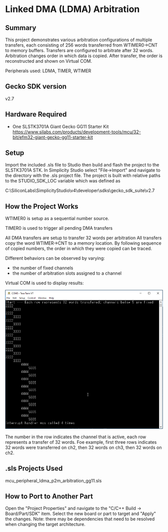 # Linked DMA (LDMA) Arbitration #

## Summary ##

This project demonstrates various arbitration configurations of multiple transfers, each consisting of 256 words transferred from WTIMER0→CNT to memory buffers. Transfers are configured to arbitrate after 32 words. Arbitration changes order in which data is copied. After transfer, the order is reconstructed and shown on Virtual COM.

Peripherals used: LDMA, TIMER, WTIMER

## Gecko SDK version ##

v2.7

## Hardware Required ##

- One SLSTK3701A Giant Gecko GG11 Starter Kit
<https://www.silabs.com/products/development-tools/mcu/32-bit/efm32-giant-gecko-gg11-starter-kit>

## Setup ##

Import the included .sls file to Studio then build and flash the project to the SLSTK3701A STK.
In Simplicity Studio select "File->Import" and navigate to the directory with the .sls project file.
The project is built with relative paths to the STUDIO_SDK_LOC variable which was defined as

C:\SiliconLabs\SimplicityStudio\v4\developer\sdks\gecko_sdk_suite\v2.7

## How the Project Works ##

WTIMER0 is setup as a sequential number source.

TIMER0 is used to trigger all pending DMA transfers

All DMA transfers are setup to transfer 32 words per arbitration
All transfers copy the word WTIMER->CNT to a memory location.
By following sequence of copied numbers, the order in which
they were copied can be traced.

Different behaviors can be observed by varying:

- the number of fixed channels
- the number of arbitration slots assigned to a channel

Virtual COM is used to display results:

![VCOM output when running the example](./doc/mcu_peripheral_ldma_vcom_output.png)

The number in the row indicates the channel that is active, each row represents a transfer of 32 words.  Foe example, first three rows indicates 32 words were transferred on ch2, then 32  words on ch3, then 32 words on ch2.

## .sls Projects Used ##

mcu_peripheral_ldma_p2m_arbitration_gg11.sls

## How to Port to Another Part ##

Open the "Project Properties" and navigate to the "C/C++ Build -> Board/Part/SDK" item.  Select the new board or part to target and "Apply" the changes.  Note: there may be dependencies that need to be resolved when changing the target architecture.

